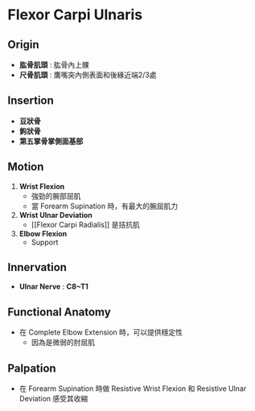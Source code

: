 # Flexor Carpi Ulnaris
## Origin
* **肱骨肌頭** : 肱骨內上髁
* **尺骨肌頭** : 鷹嘴突內側表面和後緣近端2/3處  

## Insertion
* **豆狀骨**
* **鉤狀骨**
* **第五掌骨掌側面基部**  

## Motion
1. **Wrist Flexion**
	* 強勁的腕部屈肌
	* 當 Forearm Supination 時，有最大的腕屈肌力  
2. **Wrist Ulnar Deviation**
	* [[Flexor Carpi Radialis]] 是拮抗肌
3. **Elbow Flexion**
	* Support  

## Innervation
* **Ulnar Nerve** : **C8~T1**  

## Functional Anatomy
* 在 Complete Elbow Extension 時，可以提供穩定性
	* 因為是微弱的肘屈肌  

## Palpation
* 在 Forearm Supination 時做 Resistive Wrist Flexion 和 Resistive Ulnar Deviation 感受其收縮